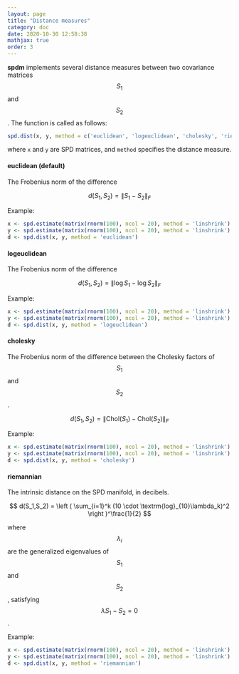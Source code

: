 ```yaml
---
layout: page
title: "Distance measures"
category: doc
date: 2020-10-30 12:58:38
mathjax: true
order: 3
---
```


**spdm** implements several distance measures between two covariance matrices $$S_1$$ and $$S_2$$. The function is called as follows:

```r
spd.dist(x, y, method = c('euclidean', 'logeuclidean', 'cholesky', 'riemannian'), ...)
```
where `x` and `y` are SPD matrices, and `method` specifies the distance measure.

<h4>euclidean (default)</h4>

The Frobenius norm of the difference

$$
    d(S_1,S_2) = \|S_1 - S_2\|_F
$$

Example:
```r
x <- spd.estimate(matrix(rnorm(100), ncol = 20), method = 'linshrink')
y <- spd.estimate(matrix(rnorm(100), ncol = 20), method = 'linshrink')
d <- spd.dist(x, y, method = 'euclidean')
```

<h4>logeuclidean</h4>

The Frobenius norm of the difference

$$
    d(S_1,S_2) = \|\log{S_1} - \log{S_2}\|_F
$$

Example:

```r
x <- spd.estimate(matrix(rnorm(100), ncol = 20), method = 'linshrink')
y <- spd.estimate(matrix(rnorm(100), ncol = 20), method = 'linshrink')
d <- spd.dist(x, y, method = 'logeuclidean')
```

<h4>cholesky</h4>

The Frobenius norm of the difference between the Cholesky factors of $$S_1$$ and $$S_2$$.

$$
    d(S_1,S_2) = \|\text{Chol}(S_1) - \text{Chol}(S_2)\|_F
$$

Example:

```r
x <- spd.estimate(matrix(rnorm(100), ncol = 20), method = 'linshrink')
y <- spd.estimate(matrix(rnorm(100), ncol = 20), method = 'linshrink')
d <- spd.dist(x, y, method = 'cholesky')
```

<h4>riemannian</h4>

The intrinsic distance on the SPD manifold, in decibels.

$$
    d(S_1,S_2) = \left ( \sum_{i=1}^k (10 \cdot \textrm{log}_{10}\lambda_k)^2 \right )^\frac{1}{2}
$$

where $$\lambda_i$$ are the generalized eigenvalues of $$S_1$$ and $$S_2$$, satisfying $$\lambda S_1 - S_2 = 0$$.

Example:

```r
x <- spd.estimate(matrix(rnorm(100), ncol = 20), method = 'linshrink')
y <- spd.estimate(matrix(rnorm(100), ncol = 20), method = 'linshrink')
d <- spd.dist(x, y, method = 'riemannian')
```
